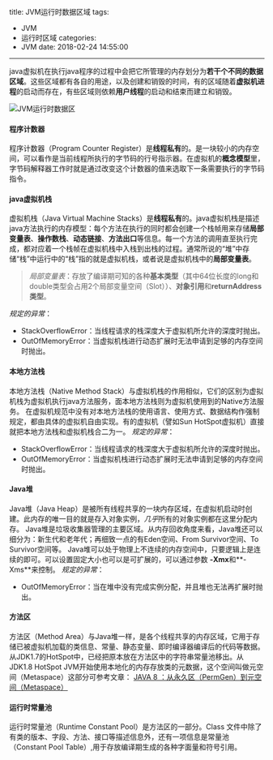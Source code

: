 title: JVM运行时数据区域
tags:
  - JVM
  - 运行时区域
categories:
  - JVM
date: 2018-02-24 14:55:00
---
java虚拟机在执行java程序的过程中会把它所管理的内存划分为**若干个不同的数据区域**。这些区域都有各自的用途，以及创建和销毁的时间，有的区域随着**虚拟机进程**的启动而存在，有些区域则依赖**用户线程**的启动和结束而建立和销毁。
<!-- more -->

![JVM运行时数据区](/images/pasted-4.png)

#### 程序计数器
程序计数器（Program Counter Register）是**线程私有**的。是一块较小的内存空间，可以看作是当前线程所执行的字节码的行号指示器。在虚拟机的**概念模型**里，字节码解释器工作时就是通过改变这个计数器的值来选取下一条需要执行的字节码指令。

#### java虚拟机栈
虚拟机栈（Java Virtual Machine Stacks）是**线程私有**的。java虚拟机栈是描述java方法执行的内存模型：每个方法在执行的同时都会创建一个栈帧用来存储**局部变量表**、**操作数栈**、**动态链接**、**方法出口**等信息。每一个方法的调用直至执行完成，都对应着一个栈帧在虚拟机栈中入栈到出栈的过程。通常所说的“堆”中存储“栈”中运行中的“栈”指的就是虚拟机栈，或者说是虚拟机栈中的**局部变量表**。
>*局部变量表*：存放了编译期可知的各种**基本类型**（其中64位长度的long和double类型会占用2个局部变量空间（Slot））、**对象引用**和**returnAddress类型**。

*规定的异常*：
- StackOverflowError：当线程请求的栈深度大于虚拟机所允许的深度时抛出。
- OutOfMemoryError：当虚拟机栈进行动态扩展时无法申请到足够的内存空间时抛出。

#### 本地方法栈
本地方法栈（Native Method Stack）与虚拟机栈的作用相似，它们的区别为虚拟机栈为虚拟机执行java方法服务，面本地方法栈则为虚拟机使用到的Native方法服务。
在虚拟机规范中没有对本地方法栈的使用语言、使用方式、数据结构作强制规定，都由具体的虚拟机自由实现。有的虚拟机（譬如Sun HotSpot虚拟机）直接就把本地方法栈和虚拟机栈合二为一。
*规定的异常*：
- StackOverflowError：当线程请求的栈深度大于虚拟机所允许的深度时抛出。
- OutOfMemoryError：当虚拟机栈进行动态扩展时无法申请到足够的内存空间时抛出。

#### Java堆
Java堆（Java Heap）是被所有线程共享的一块内存区域，在虚拟机启动时创建。此内存的唯一目的就是存入对象实例，*几乎*所有的对象实例都在这里分配内存。
Java堆是垃圾收集器管理的主要区域。从内存回收角度来看，Java堆还可以细分为：新生代和老年代；再细致一点的有Eden空间、From Survivor空间、To Survivor空间等。
Java堆可以处于物理上不连续的内存空间中，只要逻辑上是连续的即可。可以设置固定大小也可以是可扩展的，可以通过参数 **-Xmx**和**-Xms**来控制。
*规定的异常*：
- OutOfMemoryError：当在堆中没有完成实例分配，并且堆也无法再扩展时抛出。

#### 方法区
方法区（Method Area）与Java堆一样，是各个线程共享的内存区域，它用于存储已被虚拟机加载的类信息、常量、静态变量、即时编译器编译后的代码等数据。从JDK1.7的HotSpot中，已经把原本放在方法区中的字符串常量池移出。从JDK1.8 HotSpot JVM开始使用本地化的内存存放类的元数据，这个空间叫做元空间（Metaspace）这部分可参考文章： [JAVA 8 ：从永久区（PermGen）到元空间（Metaspace）](http://caoyaojun1988-163-com.iteye.com/blog/1969853)

#### 运行时常量池
运行时常量池（Runtime Constant Pool）是方法区的一部分。Class 文件中除了有类的版本、字段、方法、接口等描述信息外，还有一项信息是常量池（Constant Pool Table）,用于存放编译期生成的各种字面量和符号引用。
